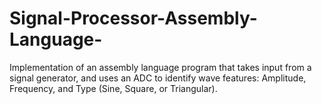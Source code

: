 # Signal-Processor-Assembly-Language-
Implementation of an assembly language program that takes input from a signal generator, and uses an ADC to identify wave features: Amplitude, Frequency, and Type (Sine, Square, or Triangular).
